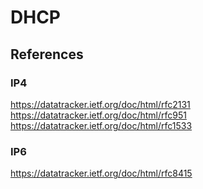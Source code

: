 # DHCP

## References

### IP4

https://datatracker.ietf.org/doc/html/rfc2131  
https://datatracker.ietf.org/doc/html/rfc951  
https://datatracker.ietf.org/doc/html/rfc1533

### IP6

https://datatracker.ietf.org/doc/html/rfc8415

